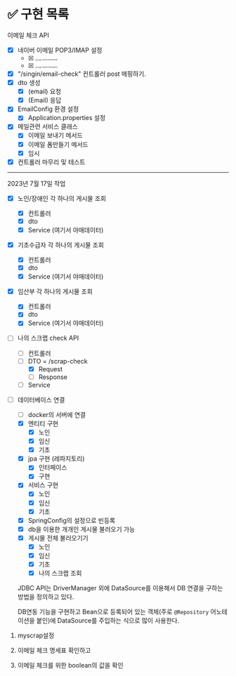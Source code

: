 # ✅ 구현 목록

이메일 체크 API

- [x] 네이버 이메일 POP3/IMAP 설정
  - [x] <img src="/Users/seungchan/Library/Application Support/typora-user-images/image-20230717150847356.png" alt="image-20230717150847356" style="zoom:25%;" />
  - [x] <img src="/Users/seungchan/Library/Application Support/typora-user-images/image-20230717150943160.png" alt="image-20230717150943160" style="zoom:25%;" />
- [x] "/singin/email-check" 컨트롤러 post 메핑하기.
- [x] dto 생성 
  - [x] (email) 요청
  - [x] (Email) 응답
- [x] EmailConfig 환경 설정
  - [x] Application.properties 설정
- [x] 메일관련 서비스 클래스
  - [x] 이메일 보내기 메서드
  - [x] 이메일 폼만들기 메서드
  - [x] 임시 
- [x] 컨트롤러 마무리 및 테스트

---

2023년 7월 17일 작업

- [x] 노인/장애인 각 하나의 게시물 조회

  - [x] 컨트롤러
  - [x] dto
  - [x] Service (여기서 야매데이터)

- [x] 기초수급자 각 하나의  게시물 조회

  - [x] 컨트롤러
  - [x] dto
  - [x] Service (여기서 야매데이터)

- [x] 임산부 각 하나의  게시물 조회

  - [x] 컨트롤러
  - [x] dto
  - [x] Service (여기서 야매데이터)

- [ ] 나의 스크랩 check API

  - [ ] 컨트롤러
  - [ ] DTO = /scrap-check
    - [x] Request
    - [ ] Response
  - [ ] Service 

- [ ] 데이터베이스 연결 

  - [ ] docker의 서버에 연결
  - [x] 엔티티 구현
    - [x] 노인
    - [x] 임신
    - [x] 기초
  - [x] jpa 구현 (레파지토리)
    - [x] 인터페이스
    - [x] 구현
  - [x] 서비스 구현
    - [x] 노인
    - [x] 임신
    - [x] 기초
  - [x] SpringConfig의 설정으로 빈등록
  - [x] db을 이용한 개개인 게시물 불러오기 가능
  - [x] 게시물 전체 불러오기기
    - [x] 노인
    - [x] 임신
    - [x] 기초
    - [x] 나의 스크랩 조회

  JDBC API는 DriverManager 외에 DataSource를 이용해서 DB 연결을 구하는 방법을 정의하고 있다. 

  DB연동 기능을 구현하고 Bean으로 등록되어 있는 객체(주로 `@Repository` 어노테이션을 붙인)에 DataSource를 주입하는 식으로 많이 사용한다.

  





1. myscrap설정

2. 이메일 체크 명세표 확인하고
3. 이메일 체크를 위한 boolean의 값을 확인